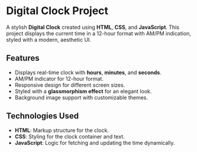 # Digital Clock Project

A stylish **Digital Clock** created using **HTML**, **CSS**, and **JavaScript**. This project displays the current time in a 12-hour format with AM/PM indication, styled with a modern, aesthetic UI.

## Features

- Displays real-time clock with **hours**, **minutes**, and **seconds**.
- AM/PM indicator for 12-hour format.
- Responsive design for different screen sizes.
- Styled with a **glassmorphism effect** for an elegant look.
- Background image support with customizable themes.

## Technologies Used

- **HTML**: Markup structure for the clock.
- **CSS**: Styling for the clock container and text.
- **JavaScript**: Logic for fetching and updating the time dynamically.